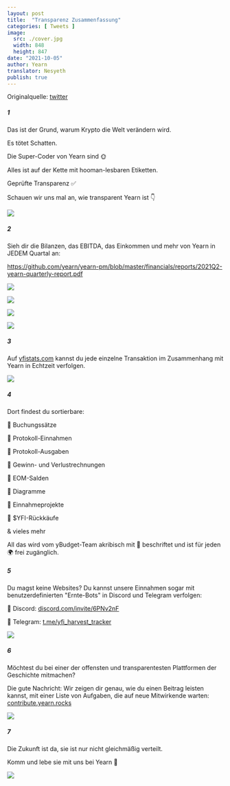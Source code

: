 ```yaml
---
layout: post
title:  "Transparenz Zusammenfassung"
categories: [ Tweets ]
image:
  src: ./cover.jpg
  width: 848
  height: 847
date: "2021-10-05"
author: Yearn
translator: Nesyeth
publish: true
---
```


Originalquelle: [twitter](https://twitter.com/iearnfinance/status/1445143482830446600)

##### 1

Das ist der Grund, warum Krypto die Welt verändern wird.

Es tötet Schatten.

Die Super-Coder von Yearn sind 🌞

Alles ist auf der Kette mit hooman-lesbaren Etiketten.

Geprüfte Transparenz ✅

Schauen wir uns mal an, wie transparent Yearn ist 👇

![](image1.jpg?w=848&h=847)

##### 2

Sieh dir die Bilanzen, das EBITDA, das Einkommen und mehr von Yearn in JEDEM Quartal an:

https://github.com/yearn/yearn-pm/blob/master/financials/reports/2021Q2-yearn-quarterly-report.pdf

![](image2.jpg?w=1200&h=579)

![](image3.jpg?w=1200&h=626)

![](image4.jpg?w=1199&h=631)

![](image5.jpg?w=1200&h=607)

##### 3

Auf [yfistats.com](http://www.yfistats.com/) kannst du jede einzelne Transaktion im Zusammenhang mit Yearn in Echtzeit verfolgen.

![](image6.jpg?w=1200&h=655)

##### 4

Dort findest du sortierbare:

🔵 Buchungssätze

🔵 Protokoll-Einnahmen

🔵 Protokoll-Ausgaben

🔵 Gewinn- und Verlustrechnungen

🔵 EOM-Salden

🔵 Diagramme

🔵 Einnahmeprojekte

🔵 $YFI-Rückkäufe

& vieles mehr

All das wird vom yBudget-Team akribisch mit 💙 beschriftet und ist für jeden 🌍 frei zugänglich.

##### 5

Du magst keine Websites? Du kannst unsere Einnahmen sogar mit benutzerdefinierten "Ernte-Bots" in Discord und Telegram verfolgen:

🔵 Discord: [discord.com/invite/6PNv2nF](https://discord.com/invite/6PNv2nF)

🔵 Telegram: [t.me/yfi_harvest_tracker](https://t.me/yfi_harvest_tracker)

![](image7.jpg?w=1200&h=747)

##### 6

Möchtest du bei einer der offensten und transparentesten Plattformen der Geschichte mitmachen?

Die gute Nachricht: Wir zeigen dir genau, wie du einen Beitrag leisten kannst, mit einer Liste von Aufgaben, die auf neue Mitwirkende warten: [contribute.yearn.rocks](https://contribute.yearn.rocks/)

![](image8.jpg?w=1200&h=712)

##### 7

Die Zukunft ist da, sie ist nur nicht gleichmäßig verteilt.

Komm und lebe sie mit uns bei Yearn 💙

![](image9.jpg?w=1200&h=781)

